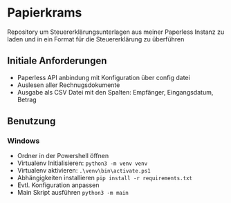 # Papierkrams

Repository um Steuererklärungsunterlagen aus meiner Paperless Instanz zu laden und in ein Format für die Steuererklärung zu überführen

## Initiale Anforderungen
 - Paperless API anbindung mit Konfiguration über config datei
 - Auslesen aller Rechnugsdokumente
 - Ausgabe als CSV Datei mit den Spalten: Empfänger, Eingangsdatum, Betrag

## Benutzung

### Windows
 - Ordner in der Powershell öffnen
 - Virtualenv Initialisieren: `python3 -m venv venv`
 - Virtualenv aktivieren: `.\venv\bin\activate.ps1`
 - Abhängigkeiten installieren `pip install -r requirements.txt`
 - Evtl. Konfiguration anpassen
 - Main Skript ausführen `python3 -m main`
